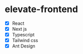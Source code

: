 # elevate-frontend
- [x] React
- [x] Next js
- [x] Typescript  
- [x] Tailwind css
- [x]  Ant Design
